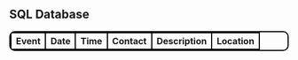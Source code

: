 ## SQL Database
<!-- HTML table fragment for page -->
<style>
  table, th, td {
    border: 2px solid black;
    border-radius: 10px;
  }
  th, td {
    text-align: center;
  }
  
</style
<html>
<table>
  <thead>
  <tr>
    <th>Event          </th>
    <th>Date            </th>
    <th>Time          </th>
    <th>Contact          </th>
    <th>Description   </th>
    <th>Location   </th>
  </tr>
  </thead>
  <tbody id="result">
    <!-- javascript generated data -->
  </tbody>
</table>
<!-- Script is layed out in a sequence (no function) and will execute when page is loaded -->
<script>
  // prepare HTML result container for new output
  const resultContainer = document.getElementById("result");

  // prepare URL
  //var url = "https://spring.nighthawkcodingsociety.com/api/person/";
  // Uncomment next line for localhost testing
  var url = "http://localhost:5962/api/activities/";

  // set options for cross origin header request
  const options = {
    method: 'GET', // *GET, POST, PUT, DELETE, etc.
    mode: 'cors', // no-cors, *cors, same-origin
    cache: 'default', // *default, no-cache, reload, force-cache, only-if-cached
    credentials: 'include', // include, *same-origin, omit
    headers: {
      'Content-Type': 'application/json',
    },
  };

  // fetch the API
  fetch(url, options)
    // response is a RESTful "promise" on any successful fetch
    .then(response => {
      // check for response errors and display
      if (response.status !== 200) {
          const errorMsg = 'Database response error: ' + response.status;
          console.log(errorMsg);
          const tr = document.createElement("tr");
          const td = document.createElement("td");
          td.innerHTML = errorMsg;
          tr.appendChild(td);
          resultContainer.appendChild(tr);
          return;
      }
      // valid response will contain json data
      response.json().then(data => {
          console.log(data);
          for (const row of data) {
            // tr and td build out for each row
            const tr = document.createElement("tr");
            const event = document.createElement("td");
            const date = document.createElement("td");
            const time = document.createElement("td");
            const contact = document.createElement("td");
            const description = document.createElement("td");
            const location = document.createElement("td");
            // data is specific to the API
            event.innerHTML = row.event; 
            date.innerHTML = row.date;
            time.innerHTML = row.time; 
            contact.innerHTML = row.contact; 
            description.innerHTML = row.description; 
            location.innerHTML = row.location; 
            // this build td's into tr
            tr.appendChild(event);
            tr.appendChild(date);
            tr.appendChild(time);
            tr.appendChild(contact);
            tr.appendChild(description);
            tr.appendChild(location);

            // add HTML to container
            resultContainer.appendChild(tr);
          }
      })
  })
  // catch fetch errors (ie ACCESS to server blocked)
  .catch(err => {
    console.error(err);
    const tr = document.createElement("tr");
    const td = document.createElement("td");
    td.innerHTML = err + ": " + url;
    tr.appendChild(td);
    resultContainer.appendChild(tr);
  });
</script>

<label>
</html>